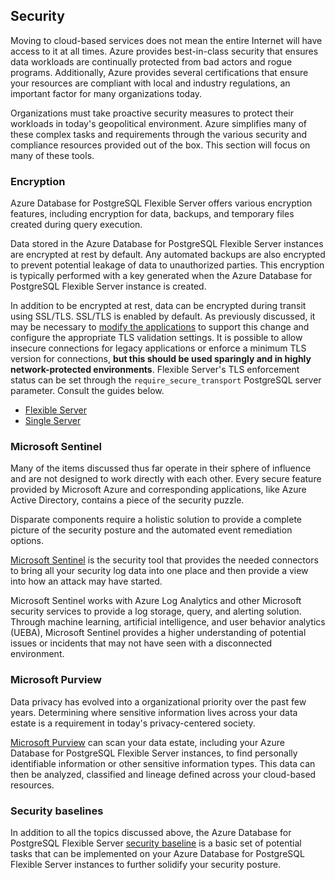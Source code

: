 ## Security

Moving to cloud-based services does not mean the entire Internet will have access to it at all times. Azure provides best-in-class security that ensures data workloads are continually protected from bad actors and rogue programs. Additionally, Azure provides several certifications that ensure your resources are compliant with local and industry regulations, an important factor for many organizations today.

Organizations must take proactive security measures to protect their workloads in today's geopolitical environment.  Azure simplifies many of these complex tasks and requirements through the various security and compliance resources provided out of the box.  This section will focus on many of these tools.

### Encryption

Azure Database for PostgreSQL Flexible Server offers various encryption features, including encryption for data, backups, and temporary files created during query execution.

Data stored in the Azure Database for PostgreSQL Flexible Server instances are encrypted at rest by default. Any automated backups are also encrypted to prevent potential leakage of data to unauthorized parties. This encryption is typically performed with a key generated when the Azure Database for PostgreSQL Flexible Server instance is created.

In addition to be encrypted at rest, data can be encrypted during transit using SSL/TLS. SSL/TLS is enabled by default. As previously discussed, it may be necessary to [modify the applications](https://learn.microsoft.com/azure/postgresql/flexible-server/howto-configure-ssl) to support this change and configure the appropriate TLS validation settings. It is possible to allow insecure connections for legacy applications or enforce a minimum TLS version for connections, **but this should be used sparingly and in highly network-protected environments**. Flexible Server's TLS enforcement status can be set through the `require_secure_transport` PostgreSQL server parameter. Consult the guides below.

- [Flexible Server](https://learn.microsoft.com/azure/postgresql/flexible-server/flexible-server/how-to-connect-tls-ssl)
- [Single Server](https://learn.microsoft.com/azure/postgresql/flexible-server/concepts-ssl-connection-security)

### Microsoft Sentinel

Many of the items discussed thus far operate in their sphere of influence and are not designed to work directly with each other. Every secure feature provided by Microsoft Azure and corresponding applications, like Azure Active Directory, contains a piece of the security puzzle.  

Disparate components require a holistic solution to provide a complete picture of the security posture and the automated event remediation options.  

[Microsoft Sentinel](https://docs.microsoft.com/azure/sentinel/overview) is the security tool that provides the needed connectors to bring all your security log data into one place and then provide a view into how an attack may have started.

Microsoft Sentinel works with Azure Log Analytics and other Microsoft security services to provide a log storage, query, and alerting solution.  Through machine learning, artificial intelligence, and user behavior analytics (UEBA), Microsoft Sentinel provides a higher understanding of potential issues or incidents that may not have seen with a disconnected environment.

### Microsoft Purview

Data privacy has evolved into a organizational priority over the past few years. Determining where sensitive information lives across your data estate is a requirement in today's privacy-centered society.

[Microsoft Purview](https://docs.microsoft.com/azure/purview/overview) can scan your data estate, including your Azure Database for PostgreSQL Flexible Server instances, to find personally identifiable information or other sensitive information types.  This data can then be analyzed, classified and lineage defined across your cloud-based resources.

### Security baselines

In addition to all the topics discussed above, the Azure Database for PostgreSQL Flexible Server [security baseline](https://learn.microsoft.com/azure/postgresql/flexible-server/security-baseline) is a basic set of potential tasks that can be implemented on your Azure Database for PostgreSQL Flexible Server instances to further solidify your security posture.
